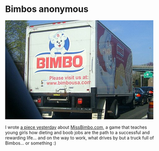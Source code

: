 # Bimbos anonymous

![image0.jpg](../uploads/2008/04/image0.jpg)

I wrote [a piece yesterday](http://www.massively.com/2008/04/21/missbimbo-when-satire-turns-serious/) about [MissBimbo.com](http://missbimbo.com), a game that teaches young girls how dieting and boob jobs are the path to a successful and rewarding life... and on the way to work, what drives by but a truck full of Bimbos... or something :)

